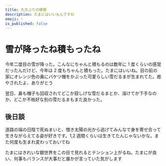 ```yaml
---
title: 久方ぶりの積雪
description: たまにはいいもんですね
emoji: ☃️
is_published: false
---
```


# 雪が降ったね積もったね

今年二度目の雪が降った。こんなにちゃんと積もるのは数年に 1 度くらいの感覚だったんだけど、今年は 2 度もちゃんと積もった。たまにはいいね。目の前の家にオレンジ色の鼻にバケツ帽をかぶった可愛らしい雪だるまが生まれてた。癒やされたよ、ありがとう

翌日、鼻も帽子も回収されてどこか寂しげな雪だるまとか、溶けてか下手なのか、どこか不格好な別の雪だるまもまた良かった。

## 後日談

道路の端の日陰で死ぬまいと、憎き太陽の光から逃げてみんなで身を寄せ合って生きながらえてる姿が好きです。1,2 週間くらいは生きてたんじゃないかな。また何度も生まれ変わっておいでね

たまにはきれいな銀世界をこの目で見れるとテンション上がるね。たまにが良い、何事もバランスが大事だと誰かが言っていた気がします
